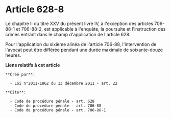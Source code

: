 # Article 628-8

Le chapitre II du titre XXV du présent livre IV, à l'exception des articles 706-88-1 et 706-88-2, est applicable à l'enquête,
la poursuite et l'instruction des crimes entrant dans le champ d'application de l'article 628. 

Pour l'application du sixième alinéa de l'article 706-88, l'intervention de l'avocat peut être différée pendant une durée
maximale de soixante-douze heures.

**Liens relatifs à cet article**

	**Créé par**:

	  - Loi n°2011-1862 du 13 décembre 2011 - art. 22

	**Cite**:

	  - Code de procédure pénale - art. 628
	  - Code de procédure pénale - art. 706-88
	  - Code de procédure pénale - art. 706-88-1
